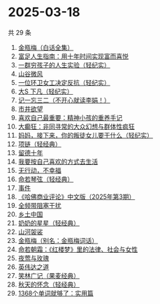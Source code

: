 # 2025-03-18

共 29 条

<!-- BEGIN WEREAD -->
<!-- 最后更新时间 2025-03-18 02:28:10 +0800 -->
1. [金瓶梅（白话全集）](https://weread.qq.com/web/bookDetail/b0b32130813ab9c34g016c1e)
1. [富足人生指南：用十年时间实现富而喜悦](https://weread.qq.com/web/bookDetail/1c832fa0813ab9bd6g015405)
1. [一群穷孩子的人生实验（轻纪实）](https://weread.qq.com/web/bookDetail/88332a70813ab9c22g016fd8)
1. [山谷微风](https://weread.qq.com/web/bookDetail/ef3327d0813ab9c1bg0120a3)
1. [一位环卫女工决定反抗（轻纪实）](https://weread.qq.com/web/bookDetail/238320c0813ab9c31g0192d9)
1. [大S 下凡（轻纪实）](https://weread.qq.com/web/bookDetail/c6932010813ab9c24g013859)
1. [记一忘三二（不开心就读李娟！）](https://weread.qq.com/web/bookDetail/f1c321d0813ab6e60g0141c1)
1. [市井欲望](https://weread.qq.com/web/bookDetail/89f329c0813ab9be8g018f47)
1. [喜欢自己最重要：精神小孩的重养手记](https://weread.qq.com/web/bookDetail/bf5322b0813ab9c24g012958)
1. [大癫狂：非同寻常的大众幻想与群体性疯狂](https://weread.qq.com/web/bookDetail/bad32960813ab9b69g01553c)
1. [妈妈，接下来，你的叛徒女儿要干什么（轻纪实）](https://weread.qq.com/web/bookDetail/55032ea0813ab9bfdg014f2d)
1. [项链（轻经典）](https://weread.qq.com/web/bookDetail/6fd32240813ab9b97g017662)
1. [留德十年](https://weread.qq.com/web/bookDetail/a9832c70813ab704eg015e88)
1. [我要按自己喜欢的方式去生活](https://weread.qq.com/web/bookDetail/f7132830813ab9bc8g016f14)
1. [无行动，不幸福](https://weread.qq.com/web/bookDetail/beb32b90813ab6b1bg01297d)
1. [命若琴弦（轻经典）](https://weread.qq.com/web/bookDetail/df932360813ab9c1bg017c0f)
1. [事件](https://weread.qq.com/web/bookDetail/d1132fa0813ab9c2ag017b50)
1. [《哈佛商业评论》中文版（2025年第3期）](https://weread.qq.com/web/bookDetail/80232ef0813ab9c42g014dd9)
1. [全频带阻塞干扰](https://weread.qq.com/web/bookDetail/2d532540813ab8ce7g0171aa)
1. [乡土中国](https://weread.qq.com/web/bookDetail/24a326c0813ab9177g0130b0)
1. [奶奶的星星（轻经典）](https://weread.qq.com/web/bookDetail/37b32230813ab9c1bg0186bf)
1. [山河袈裟](https://weread.qq.com/web/bookDetail/9b9321b0813ab9bd5g0194e0)
1. [金瓶梅（别名：金瓶梅词话）](https://weread.qq.com/web/bookDetail/24532b00813ab97bbg014564)
1. [命若朝霜：《红楼梦》里的法律、社会与女性](https://weread.qq.com/web/bookDetail/b8232eb0813ab9c0fg019b89)
1. [夜莺与玫瑰](https://weread.qq.com/web/bookDetail/41932a8071c3a930419f195)
1. [英伟达之道](https://weread.qq.com/web/bookDetail/9d332070813ab9be3g017d10)
1. [笑林广记（果麦经典）](https://weread.qq.com/web/bookDetail/d1d32e205cd3ecd1d495c39)
1. [秋天的怀念（轻经典）](https://weread.qq.com/web/bookDetail/56d32f30813ab9bfdg0197f2)
1. [1368个单词就够了：实用篇](https://weread.qq.com/web/bookDetail/6fa322d05e0c516fa2ec37a)
<!-- END WEREAD -->